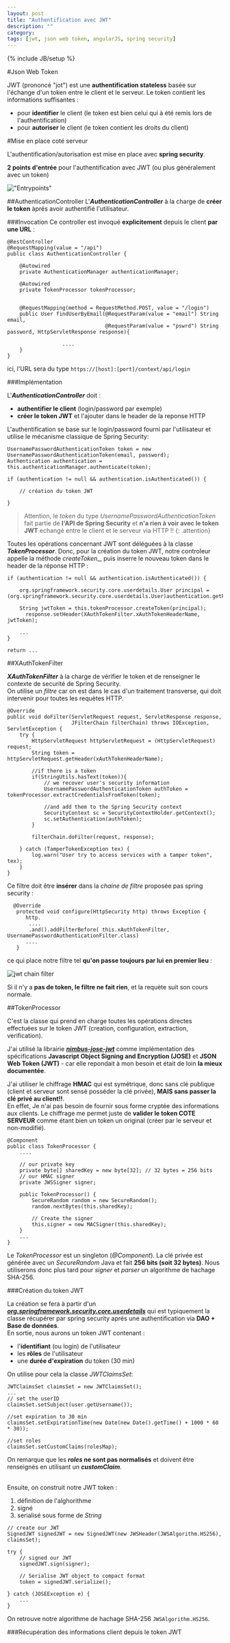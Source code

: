 ```yaml
---
layout: post
title: "Authentification avec JWT"
description: ""
category: 
tags: [jwt, json web token, angularJS, spring security]
---
```

{% include JB/setup %}


#Json Web Token

JWT (prononcé "jot") est une **authentification stateless** basée sur l'échange d'un token entre le client et le serveur. Le token contient les informations suffisantes : 

  - pour **identifier** le client (le token est bien celui qui à été remis lors de l'authentification)
 - pour **autoriser** le client (le token contient les droits du client)

 
#Mise en place coté serveur

L'authentification/autorisation est mise en place avec **spring security**.

**2 points d'entrée** pour l'authentification avec JWT (ou plus généralement avec un token)

!["Entrypoints"](/assets/images/jwt/jwt_entrypoints.png)

##AuthenticationController
L'_**AuthenticationController**_ à la charge de **créer le token** àprés avoir authentifié l'utilisateur.  

###Invocation
Ce controller est invoqué **explicitement** depuis le client **par une URL** :

    @RestController
    @RequestMapping(value = "/api")
    public class AuthenticationController {
   
        @Autowired
        private AuthenticationManager authenticationManager;

        @Autowired
        private TokenProcessor tokenProcessor;


        @RequestMapping(method = RequestMethod.POST, value = "/login")
        public User findUserByEmail(@RequestParam(value = "email") String email, 
                                    @RequestParam(value = "pswrd") String password, HttpServletResponse response){
          
                      ....   
        }
    }
    
ici, l'URL sera du type `https://[host]:[port]/context/api/login`
   
   
###Implémentation

 L'_**AuthenticationController**_  doit :
 
   - **authentifier le client** (login/password par exemple)
   - **créer le token JWT** et l'ajouter dans le header de la reponse HTTP  

L'authentification se base sur le login/password fourni par l'utilisateur et utilise le mécanisme classique de Spring Security:
 
    UsernamePasswordAuthenticationToken token = new UsernamePasswordAuthenticationToken(email, password);
    Authentication authentication = this.authenticationManager.authenticate(token);
       
    if (authentication != null && authentication.isAuthenticated()) {   
        
        // création du token JWT    
        
    }
    
>Attention, le _token_ du type  _UsernamePasswordAuthenticationToken_ fait partie de **l'API de Spring Security** et **n'a rien à voir avec le token JWT** echangé entre le client et le serveur via HTTP !!
{: .attention}

Toutes les opérations concernant JWT sont déléguées à la classe _**TokenProcessor**_. Donc, pour la création du token JWT, notre  controleur appelle la méthode _createToken__, puis inserre le nouveau token dans le header de la réponse HTTP :

    if (authentication != null && authentication.isAuthenticated()) {
          
        org.springframework.security.core.userdetails.User principal = (org.springframework.security.core.userdetails.User)authentication.getPrincipal();
          
        String jwtToken = this.tokenProcessor.createToken(principal);
          response.setHeader(XAuthTokenFilter.xAuthTokenHeaderName, jwtToken);
                  
        ...     
    }    
   
    return ...   
    


  
##XAuthTokenFilter

_**XAuthTokenFilter**_ à la charge de vérifier le token et de renseigner le contexte de securité de Spring Security.  
On utilise un _filtre_ car on est dans le cas d'un traitement transverse, qui doit intervenir pour toutes les requètes HTTP.

	@Override
	public void doFilter(ServletRequest request, ServletResponse response,
	                     JFilterChain filterChain) throws IOException, ServletException {
		try {
			HttpServletRequest httpServletRequest = (HttpServletRequest) request;
			String token = httpServletRequest.getHeader(xAuthTokenHeaderName);

			//if there is a token
            if(StringUtils.hasText(token)){
				// we recover user's security information 
                UsernamePasswordAuthenticationToken authToken = tokenProcessor.extractCredentialsFromToken(token);
				
                //and add them to the Spring Security context
                SecurityContext sc = SecurityContextHolder.getContext();
				sc.setAuthentication(authToken);
			}
			
			filterChain.doFilter(request, response);

		} catch (TamperTokenException tex) {
			log.warn("User try to access services with a tamper token", tex);
		}
	}

Ce filtre doit être **insérer** dans la _chaine de filtre_ proposée pas spring security :

	  @Override
	   protected void configure(HttpSecurity http) throws Exception {
	      http.
	       ....
	       .and().addFilterBefore( this.xAuthTokenFilter, UsernamePasswordAuthenticationFilter.class)
	      ....
	   }

ce qui place notre filtre tel **qu'on passe toujours par lui en premier lieu** : 

![jwt chain filter](/assets/images/jwt/jwt_chain_filter_order.png)

Si il n'y a **pas de token, le filtre ne fait rien**, et la requète suit son cours normale.


##TokenProcessor

C'est la classe qui prend en charge toutes les opérations directes effectuées sur le token JWT (creation, configuration, extraction, verification).  

J'ai utilisé la librairie _**[nimbus-jose-jwt](http://connect2id.com/products/nimbus-jose-jwt)**_ comme implémentation des spécifications **Javascript Object Signing and Encryption (JOSE)** et **JSON Web Token (JWT)** - car elle repondait à mon besoin et était de loin **la mieux documentée**.  

J'ai utiliser le chiffrage **HMAC** qui est symétrique, donc sans clé publique (client et serveur sont sensé posséder la clé privée), **MAIS sans passer la clé privé au client!!**.  
En effet, Je n'ai pas besoin de fournir sous forme cryptée des informations aux clients. Le chiffrage me permet juste de **valider le token COTE SERVEUR** comme étant bien un token un original (créer par le serveur et non-modifié). 

    @Component
    public class TokenProcessor {
        ....
        
        // our private key
        private byte[] sharedKey = new byte[32]; // 32 bytes = 256 bits
        // our HMAC signer
        private JWSSigner signer;
        
        public TokenProcessor() {
		    SecureRandom random = new SecureRandom();
		    random.nextBytes(this.sharedKey);
		    
		    // Create the signer
		    this.signer = new MACSigner(this.sharedKey);
		}
		...
	}

Le _TokenProcessor_ est un singleton (_@Component_). La clé privée est générée avec un _SecureRandom_ Java et fait **256 bits (soit 32 bytes)**. Nous utiliserons donc plus tard pour _signer_ et _parser_ un algorithme de hachage SHA-256.   

###Création du token JWT

La création se fera à partir d'un _**[org.springframework.security.core.userdetails](http://docs.spring.io/spring-security/site/docs/current/apidocs/org/springframework/security/core/userdetails/package-summary.html)**_ qui est typiquement la classe récupérer par spring security aprés une authentification via **DAO + Base de données**.  
En sortie, nous aurons un token JWT contenant :

  - l'**identifiant** (ou login) de l'utilisateur
  - les **rôles** de l'utilisateur
  - une **durée d'expiration** du token (30 min)

On utilise pour cela la classe _JWTClaimsSet_:

    JWTClaimsSet claimsSet = new JWTClaimsSet();
    ...
    // set the userID
    claimsSet.setSubject(user.getUsername());

	//set expiration to 30 min
    claimsSet.setExpirationTime(new Date(new Date().getTime() + 1000 * 60 * 30));
    
    //set roles
    claimsSet.setCustomClaims(rolesMap);

On remarque que les **_roles_ ne sont pas normalisés** et doivent être renseignés en utilisant un _**customClaim**_.

<br>
Ensuite, on construit notre JWT token :

  1. définition de l'alghorithme
  2. signé
  3. serialisé sous forme de _String_
  
  
	// create our JWT
	SignedJWT signedJWT = new SignedJWT(new JWSHeader(JWSAlgorithm.HS256), claimsSet);

	try {
	    // signed our JWT
	    signedJWT.sign(signer);
	    
	    // Serialise JWT object to compact format
	    token = signedJWT.serialize();
		
	} catch (JOSEException e) {
		...
	}
	
On retrouve notre algorithme de hachage SHA-256 `JWSAlgorithm.HS256`.

###Récupération des informations client depuis le token JWT


